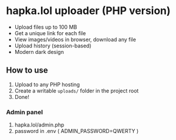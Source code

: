 # hapka.lol uploader (PHP version)

- Upload files up to 100 MB
- Get a unique link for each file
- View images/videos in browser, download any file
- Upload history (session-based)
- Modern dark design

## How to use

1. Upload to any PHP hosting
2. Create a writable `uploads/` folder in the project root
3. Done!

### Admin panel

1. hapka.lol/admin.php
2. password in .env ( ADMIN_PASSWORD=QWERTY )
